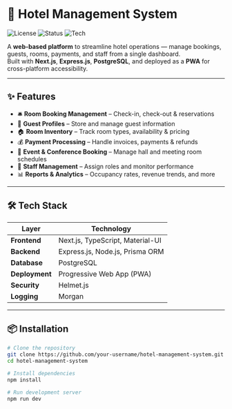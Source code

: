 # 🏨 Hotel Management System

![License](https://img.shields.io/badge/License-MIT-green.svg)
![Status](https://img.shields.io/badge/Status-In%20Development-yellow)
![Tech](https://img.shields.io/badge/Stack-Next.js%20%7C%20Express.js%20%7C%20PostgreSQL-blue)

A **web-based platform** to streamline hotel operations — manage bookings, guests, rooms, payments, and staff from a single dashboard.  
Built with **Next.js**, **Express.js**, **PostgreSQL**, and deployed as a **PWA** for cross-platform accessibility.

---

## ✨ Features
- 🛎 **Room Booking Management** – Check-in, check-out & reservations  
- 👤 **Guest Profiles** – Store and manage guest information  
- 🏠 **Room Inventory** – Track room types, availability & pricing  
- 💰 **Payment Processing** – Handle invoices, payments & refunds  
- 📅 **Event & Conference Booking** – Manage hall and meeting room schedules  
- 👥 **Staff Management** – Assign roles and monitor performance  
- 📊 **Reports & Analytics** – Occupancy rates, revenue trends, and more  

---

## 🛠 Tech Stack
| Layer       | Technology |
|-------------|------------|
| **Frontend** | Next.js, TypeScript, Material-UI |
| **Backend** | Express.js, Node.js, Prisma ORM |
| **Database** | PostgreSQL |
| **Deployment** | Progressive Web App (PWA) |
| **Security** | Helmet.js |
| **Logging** | Morgan |

---

## 📦 Installation
```bash
# Clone the repository
git clone https://github.com/your-username/hotel-management-system.git
cd hotel-management-system

# Install dependencies
npm install

# Run development server
npm run dev
